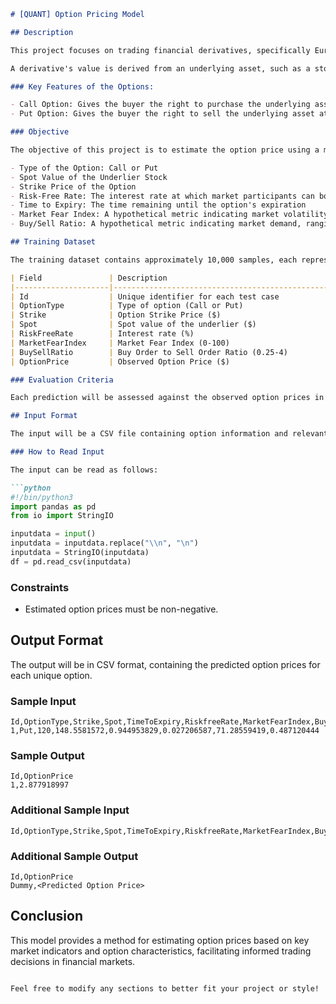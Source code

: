 
```markdown
# [QUANT] Option Pricing Model

## Description

This project focuses on trading financial derivatives, specifically European call and put options, for a hypothetical company. The model estimates the option price based on historical data and various market factors. 

A derivative's value is derived from an underlying asset, such as a stock. The option pricing model determines the fair value of an option, which is crucial for investment banks and traders.

### Key Features of the Options:

- Call Option: Gives the buyer the right to purchase the underlying asset at a predetermined strike price before expiration.
- Put Option: Gives the buyer the right to sell the underlying asset at a predetermined strike price before expiration.

### Objective

The objective of this project is to estimate the option price using a mathematical model based on the following features:

- Type of the Option: Call or Put
- Spot Value of the Underlier Stock
- Strike Price of the Option
- Risk-Free Rate: The interest rate at which market participants can borrow or lend money
- Time to Expiry: The time remaining until the option's expiration
- Market Fear Index: A hypothetical metric indicating market volatility, ranging from 0 (calm) to 100 (volatile)
- Buy/Sell Ratio: A hypothetical metric indicating market demand, ranging from 0.25 (high sell orders) to 4 (high buy orders)

## Training Dataset

The training dataset contains approximately 10,000 samples, each representing a unique option. The schema for the training dataset is as follows:

| Field               | Description                                                  |
|---------------------|--------------------------------------------------------------|
| Id                  | Unique identifier for each test case                        |
| OptionType          | Type of option (Call or Put)                                |
| Strike              | Option Strike Price ($)                                     |
| Spot                | Spot value of the underlier ($)                             |
| RiskFreeRate        | Interest rate (%)                                           |
| MarketFearIndex     | Market Fear Index (0-100)                                  |
| BuySellRatio        | Buy Order to Sell Order Ratio (0.25-4)                     |
| OptionPrice         | Observed Option Price ($)                                   |

### Evaluation Criteria

Each prediction will be assessed against the observed option prices in the dataset. Note that additional test cases will be run post-submission, and the final score may vary from the initial assessment.

## Input Format

The input will be a CSV file containing option information and relevant market data, structured similarly to the training dataset, but the `OptionPrice` column will be missing.

### How to Read Input

The input can be read as follows:

```python
#!/bin/python3
import pandas as pd
from io import StringIO

inputdata = input()
inputdata = inputdata.replace("\\n", "\n")
inputdata = StringIO(inputdata)
df = pd.read_csv(inputdata)
```

### Constraints

- Estimated option prices must be non-negative.

## Output Format

The output will be in CSV format, containing the predicted option prices for each unique option.

### Sample Input

```
Id,OptionType,Strike,Spot,TimeToExpiry,RiskfreeRate,MarketFearIndex,BuySellRatio
1,Put,120,148.5581572,0.944953829,0.027206587,71.28559419,0.487120444
```

### Sample Output

```
Id,OptionPrice
1,2.877918997
```

### Additional Sample Input

```
Id,OptionType,Strike,Spot,TimeToExpiry,RiskfreeRate,MarketFearIndex,BuySellRatio\nDummy,Call,60,148.1797401,1.243255425,3.1980597,6.436489684,1.068700429
```

### Additional Sample Output

```
Id,OptionPrice
Dummy,<Predicted Option Price>
```

## Conclusion

This model provides a method for estimating option prices based on key market indicators and option characteristics, facilitating informed trading decisions in financial markets.
```

Feel free to modify any sections to better fit your project or style!
